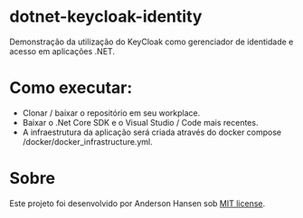 # dotnet-keycloak-identity
Demonstração da utilização do KeyCloak como gerenciador de identidade e acesso em aplicações .NET.

# Como executar:
- Clonar / baixar o repositório em seu workplace.
- Baixar o .Net Core SDK e o Visual Studio / Code mais recentes.
- A infraestrutura da aplicação será criada através do docker compose /docker/docker_infrastructure.yml.

# Sobre
Este projeto foi desenvolvido por Anderson Hansen sob [MIT license](LICENSE).